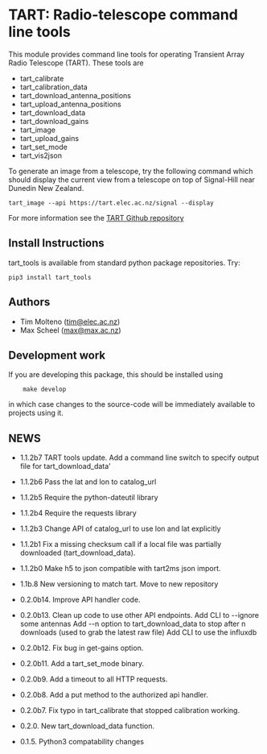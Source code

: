 # TART: Radio-telescope command line tools
    
This module provides command line tools for operating Transient Array Radio Telescope (TART). These tools are

* tart_calibrate
* tart_calibration_data
* tart_download_antenna_positions
* tart_upload_antenna_positions
* tart_download_data
* tart_download_gains
* tart_image
* tart_upload_gains
* tart_set_mode
* tart_vis2json


To generate an image from a telescope, try the following command which should display the current view from a telescope
on top of Signal-Hill near Dunedin New Zealand.

    tart_image --api https://tart.elec.ac.nz/signal --display

For more information see the [TART Github repository](https://github.com/tmolteno/TART)

## Install Instructions

tart_tools is available from standard python package repositories. Try:

    pip3 install tart_tools


## Authors

* Tim Molteno (tim@elec.ac.nz)
* Max Scheel (max@max.ac.nz)

## Development work
    
If you are developing this package, this should be installed using
```
	make develop
```
in which case changes to the source-code will be immediately available to projects using it.

    
## NEWS

* 1.1.2b7 TART tools update. Add a command line switch to specify output file for tart_download_data'
* 1.1.2b6 Pass the lat and lon to catalog_url
* 1.1.2b5 Require the python-dateutil library
* 1.1.2b4 Require the requests library
* 1.1.2b3 Change API of catalog_url to use lon and lat explicitly
* 1.1.2b1 Fix a missing checksum call if a local file was partially downloaded (tart_download_data).
* 1.1.2b0 Make h5 to json compatible with tart2ms json import.
* 1.1b.8 New versioning to match tart. Move to new repository

* 0.2.0b14. Improve API handler code.
* 0.2.0b13. Clean up code to use other API endpoints.
            Add CLI to --ignore some antennas
            Add --n option to tart_download_data to stop after n downloads (used to grab the latest raw file)
            Add CLI to use the influxdb
* 0.2.0b12. Fix bug in get-gains option.
* 0.2.0b11. Add a tart_set_mode binary.
* 0.2.0b9. Add a timeout to all HTTP requests.
* 0.2.0b8. Add a put method to the authorized api handler.
* 0.2.0b7. Fix typo in tart_calibrate that stopped calibration working.
* 0.2.0. New tart_download_data function.
* 0.1.5. Python3 compatability changes
